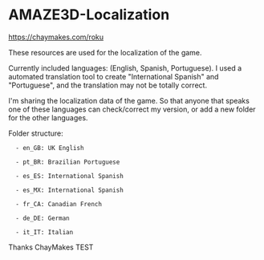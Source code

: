 # AMAZE3D-Localization

https://chaymakes.com/roku

These resources are used for the localization of the game. 

Currently included languages: (English, Spanish, Portuguese). 
I used a automated translation tool  to create "International Spanish" and "Portuguese", and
the translation may not be totally correct.

I'm sharing the localization data of the game. So that anyone that speaks one of these 
languages can check/correct my version, or add a new folder for the other languages.

Folder structure: 

      - en_GB: UK English
      
      - pt_BR: Brazilian Portuguese
      
      - es_ES: International Spanish
      
      - es_MX: International Spanish
      
      - fr_CA: Canadian French
      
      - de_DE: German
      
      - it_IT: Italian



Thanks
   ChayMakes
TEST
